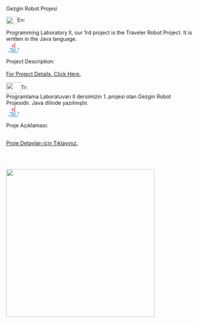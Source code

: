 Gezgin Robot Projesi<br>

<img align="center" src="https://www.svgrepo.com/show/365950/usa.svg"  height="20" width="30" />En:</a><br>

Programming Laboratory II, our 1rd project is the Traveler Robot Project.
It is written in the Java language.<br>
<img align="center" src="https://raw.githubusercontent.com/devicons/devicon/master/icons/java/java-original.svg"  height="30" width="40" /></a><br>

Project Description:<br>
<br>
[For Project Details, Click Here.](https://github.com/betulbodurrr/Gezgin-Robot-Projesi/blob/main/Project_2.1.pdf)



<img align="center" src="https://www.svgrepo.com/show/237418/turkey.svg"  height="30" width="40" />Tr:</a><br>
Programlama Laboratuvarı II dersimizin 1. projesi olan Gezgin Robot Projesidir.
Java dilinde yazılmıştır.<br>
<img align="center" src="https://raw.githubusercontent.com/devicons/devicon/master/icons/java/java-original.svg"  height="30" width="40" /></a><br>

Proje Açıklaması:<br>
<br>

[Proje Detayları için Tıklayınız.](https://github.com/betulbodurrr/Gezgin-Robot-Projesi/blob/main/Project_2.1.pdf)


<br><br>

<img align="center" src=""  height="400" width="400" /></a><br><br>
